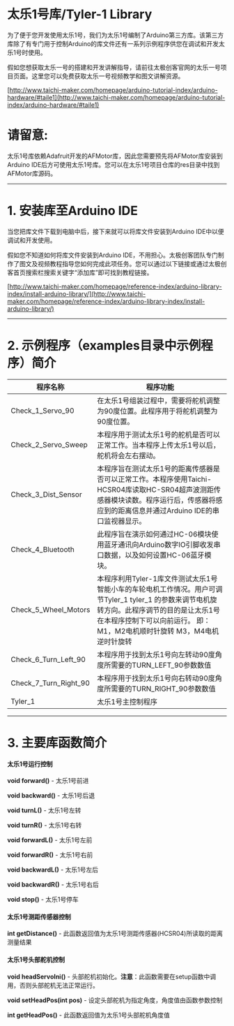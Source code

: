 太乐1号库/Tyler-1 Library
========
为了便于您开发使用太乐1号，我们为太乐1号编制了Arduino第三方库。该第三方库除了有专门用于控制Arduino的库文件还有一系列示例程序供您在调试和开发太乐1号时使用。

假如您想获取太乐一号的搭建和开发讲解指导，请前往太极创客官网的太乐一号项目页面。这里您可以免费获取太乐一号视频教学和图文讲解资源。

[http://www.taichi-maker.com/homepage/arduino-tutorial-index/arduino-hardware/#taile1](http://www.taichi-maker.com/homepage/arduino-tutorial-index/arduino-hardware/#taile1)

# 请留意:
太乐1号库依赖Adafruit开发的AFMotor库，因此您需要预先将AFMotor库安装到Arduino IDE后方可使用太乐1号库。您可以在太乐1号项目仓库的res目录中找到AFMotor库源码。

--------

# 1. 安装库至Arduino IDE

当您把库文件下载到电脑中后，接下来就可以将库文件安装到Arduino IDE中以便调试和开发使用。

假如您不知道如何将库文件安装到Arduino IDE，不用担心。太极创客团队专门制作了图文及视频教程指导您如何完成此项任务。您可以通过以下链接或通过太极创客首页搜索栏搜索关键字“添加库”即可找到教程链接。

[http://www.taichi-maker.com/homepage/reference-index/arduino-library-index/install-arduino-library/](http://www.taichi-maker.com/homepage/reference-index/arduino-library-index/install-arduino-library/)

--------

# 2. 示例程序（examples目录中示例程序）简介


| 程序名称              | 程序功能                                                                                                                                                                                                                     |
| --------------------- | ---------------------------------------------------------------------------------------------------------------------------------------------------------------------------------------------------------------------------- |
| Check_1_Servo_90      | 在太乐1号组装过程中，需要将舵机调整为90度位置。此程序用于将舵机调整为90度位置。                                                                                                                                              |
| Check_2_Servo_Sweep   | 本程序用于测试太乐1号的舵机是否可以正常工作。当本程序上传太乐1号以后，舵机将会左右摆动。                                                                                                                                     |
| Check_3_Dist_Sensor   | 本程序旨在测试太乐1号的距离传感器是否可以正常工作。本程序使用Taichi-HCSR04库读取HC-SR04超声波测距传感器模块读数。程序运行后，传感器将感应到的距离信息并通过Arduino IDE的串口监视器显示。                                     |
| Check_4_Bluetooth     | 此程序旨在演示如何通过HC-06模块使用蓝牙通讯向Arduino数字IO引脚收发串口数据，以及如何设置HC-06蓝牙模块。                                                                                                                      |
| Check_5_Wheel_Motors  | 本程序利用Tyler-1库文件测试太乐1号智能小车的车轮电机工作情况。用户可调节Tyler_1 tyler_1 的参数来调节电机旋转方向。此程序调节的目的是让太乐1号在本程序控制下可以向前运行。 即：M1，M2电机顺时针旋转     M3，M4电机逆时针旋转 |
| Check_6_Turn_Left_90  | 本程序用于找到太乐1号向左转动90度角度所需要的TURN_LEFT_90参数数值                                                                                                                                                           |
| Check_7_Turn_Right_90 | 本程序用于找到太乐1号向右转动90度角度所需要的TURN_RIGHT_90参数数值                                                                                                                                                          |
| Tyler_1               | 太乐1号主控制程序                                                                                                                                                                                                           |

--------

# 3. 主要库函数简介

#### 太乐1号运行控制

**void forward()**  - 太乐1号前进

**void backward()**  -   太乐1号后退

**void turnL()**  -   太乐1号左转

**void turnR()**  -   太乐1号右转

**void forwardL()**  -   太乐1号左前

**void forwardR()**  -   太乐1号右前

**void backwardL()**  -   太乐1号左后

**void backwardR()**  -   太乐1号右后

**void stop()**  -   太乐1号停车

#### 太乐1号测距传感器控制

**int getDistance()**  -   此函数返回值为太乐1号测距传感器(HCSR04)所读取的距离测量结果

#### 太乐1号头部舵机控制

**void headServoIni()**  -   头部舵机初始化。**注意**：此函数需要在setup函数中调用，否则头部舵机无法正常运行。

**void setHeadPos(int pos)**  -   设定头部舵机为指定角度，角度值由函数参数控制

**int getHeadPos()**  -   此函数返回值为太乐1号头部舵机角度值